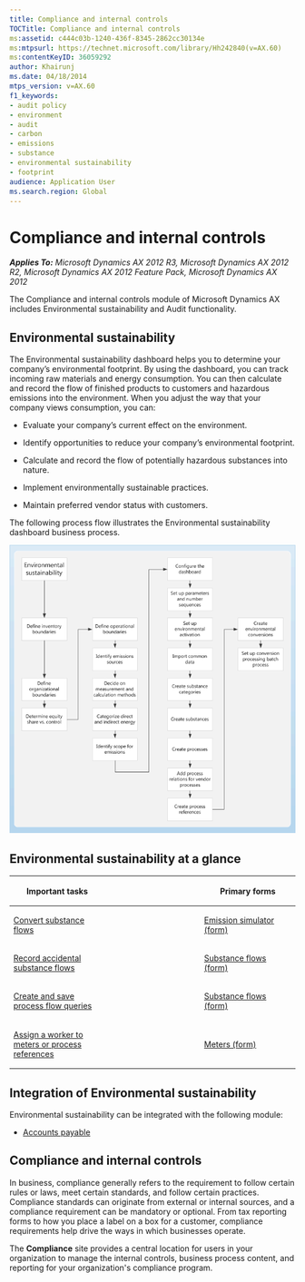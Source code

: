```yaml
---
title: Compliance and internal controls
TOCTitle: Compliance and internal controls
ms:assetid: c444c03b-1240-436f-8345-2862cc30134e
ms:mtpsurl: https://technet.microsoft.com/library/Hh242840(v=AX.60)
ms:contentKeyID: 36059292
author: Khairunj
ms.date: 04/18/2014
mtps_version: v=AX.60
f1_keywords:
- audit policy
- environment
- audit
- carbon
- emissions
- substance
- environmental sustainability
- footprint
audience: Application User
ms.search.region: Global
---
```


# Compliance and internal controls 


_**Applies To:** Microsoft Dynamics AX 2012 R3, Microsoft Dynamics AX 2012 R2, Microsoft Dynamics AX 2012 Feature Pack, Microsoft Dynamics AX 2012_

The Compliance and internal controls module of Microsoft Dynamics AX includes Environmental sustainability and Audit functionality.

## Environmental sustainability

The Environmental sustainability dashboard helps you to determine your company’s environmental footprint. By using the dashboard, you can track incoming raw materials and energy consumption. You can then calculate and record the flow of finished products to customers and hazardous emissions into the environment. When you adjust the way that your company views consumption, you can:

  - Evaluate your company’s current effect on the environment.

  - Identify opportunities to reduce your company’s environmental footprint.

  - Calculate and record the flow of potentially hazardous substances into nature.

  - Implement environmentally sustainable practices.

  - Maintain preferred vendor status with customers.

The following process flow illustrates the Environmental sustainability dashboard business process.

![5623aa0e-650a-476b-9e1e-0da5a9aeae77](images/Hh242840.5623aa0e-650a-476b-9e1e-0da5a9aeae77(AX.60).gif "5623aa0e-650a-476b-9e1e-0da5a9aeae77")

## Environmental sustainability at a glance

<table>
<colgroup>
<col style="width: 33%" />
<col style="width: 33%" />
<col style="width: 33%" />
</colgroup>
<thead>
<tr class="header">
<th><p>Important tasks</p></th>
<th><p></p></th>
<th><p>Primary forms</p></th>
</tr>
</thead>
<tbody>
<tr class="odd">
<td><p><a href="convert-substance-flows.md">Convert substance flows</a></p></td>
<td><p></p></td>
<td><p><a href="https://technet.microsoft.com/library/hh242725(v=ax.60)">Emission simulator (form)</a></p></td>
</tr>
<tr class="even">
<td><p><a href="record-accidental-substance-flows.md">Record accidental substance flows</a></p></td>
<td><p></p></td>
<td><p><a href="https://technet.microsoft.com/library/hh242669(v=ax.60)">Substance flows (form)</a></p></td>
</tr>
<tr class="odd">
<td><p><a href="create-and-save-process-flow-queries.md">Create and save process flow queries</a></p></td>
<td><p></p></td>
<td><p><a href="https://technet.microsoft.com/library/hh242669(v=ax.60)">Substance flows (form)</a></p></td>
</tr>
<tr class="even">
<td><p><a href="assign-a-worker-to-meters-or-process-references.md">Assign a worker to meters or process references</a></p></td>
<td><p></p></td>
<td><p><a href="https://technet.microsoft.com/library/hh227567(v=ax.60)">Meters (form)</a></p></td>
</tr>
</tbody>
</table>


## Integration of Environmental sustainability

Environmental sustainability can be integrated with the following module:

  - [Accounts payable](accounts-payable.md)

## Compliance and internal controls

In business, compliance generally refers to the requirement to follow certain rules or laws, meet certain standards, and follow certain practices. Compliance standards can originate from external or internal sources, and a compliance requirement can be mandatory or optional. From tax reporting forms to how you place a label on a box for a customer, compliance requirements help drive the ways in which businesses operate.

The **Compliance** site provides a central location for users in your organization to manage the internal controls, business process content, and reporting for your organization's compliance program.

  


